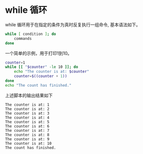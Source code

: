 # while 循环
while 循环用于在指定的条件为真时反复执行一组命令, 基本语法如下。
```bash
while [ condition ]; do
    commands
done
```

一个简单的示例，用于打印1到10。
```bash
counter=1
while [[ "$counter" -le 10 ]]; do
    echo "The counter is at: $counter"
    counter=$((counter + 1))
done
echo "The count has finished."
```
上述脚本的输出结果如下
```
The counter is at: 1
The counter is at: 2
The counter is at: 3
The counter is at: 4
The counter is at: 5
The counter is at: 6
The counter is at: 7
The counter is at: 8
The counter is at: 9
The counter is at: 10
The count has finished.
```
